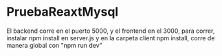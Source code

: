 # PruebaReaxtMysql
El backend corre en el puerto 5000, y el frontend en el 3000, para correr, instalar npm install en server.js y en la carpeta client npm install, corre de manera global con "npm run dev"
